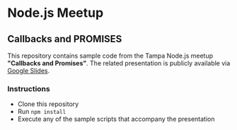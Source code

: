 # Node.js Meetup
## Callbacks and PROMISES

This repository contains sample code from the Tampa Node.js meetup __"Callbacks
and Promises"__. The related presentation is publicly available via [Google Slides](https://docs.google.com/presentation/d/1h7upN3MNxAqGEk5Mncpkl9CvLtFMUfM9JJT2pKFPQ7I/edit?usp=sharing).

### Instructions
- Clone this repository
- Run `npm install`
- Execute any of the sample scripts that accompany the presentation
